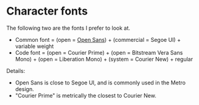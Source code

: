 # Character fonts

The following two are the fonts I prefer to look at.

* Common font = (open = [Open Sans](https://fonts.google.com/specimen/Open+Sans)) + (commercial = Segoe UI) + variable weight
* Code font = (open = Courier Prime) + (open = Bitstream Vera Sans Mono) + (open = Liberation Mono) + (system = Courier New) + regular

Details:

* Open Sans is close to Segoe UI, and is commonly used in the Metro design.
* "Courier Prime" is metrically the closest to Courier New.
